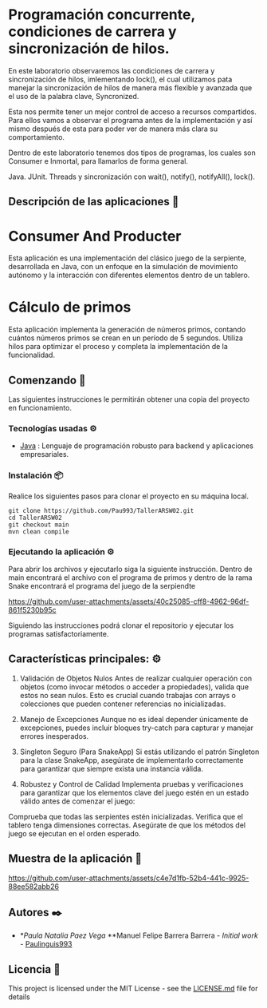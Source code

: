 # Programación concurrente, condiciones de carrera y sincronización de hilos.

En este laboratorio observaremos las condiciones de carrera y sincronización de hilos, imlementando lock(), el cual utilizamos pata manejar la sincronización de hilos de manera más flexible y avanzada que el uso de la palabra clave, Syncronized. 

Esta nos permite tener un mejor control de acceso a recursos compartidos. Para ellos vamos a observar el programa antes de la implementación y así mismo después de esta para poder ver de manera más clara su comportamiento. 

Dentro de este laboratorio tenemos dos tipos de programas, los cuales son Consumer e Inmortal, para llamarlos de forma general.

Java.
JUnit.
Threads y sincronización con wait(), notify(), notifyAll(), lock().

## Descripción de las aplicaciones 📖

# Consumer And Producter

Esta aplicación es una implementación del clásico juego de la serpiente, desarrollada en Java,
con un enfoque en la simulación de movimiento autónomo y la interacción con diferentes elementos dentro de un tablero.

# Cálculo de primos

Esta aplicación implementa la generación de números primos, contando cuántos números primos se crean en un período de 5 segundos. 
Utiliza hilos para optimizar el proceso y completa la implementación de la funcionalidad.

## Comenzando 🚀

Las siguientes instrucciones le permitirán obtener una copia del proyecto en funcionamiento.

### Tecnologías usadas ⚙️

* [Java](https://www.java.com/es/) : Lenguaje de programación robusto para backend y aplicaciones empresariales.

### Instalación 📦

Realice los siguientes pasos para clonar el proyecto en su máquina local.

```
git clone https://github.com/Pau993/TallerARSW02.git
cd TallerARSW02
git checkout main
mvn clean compile
```

### Ejecutando la aplicación ⚙️

Para abrir los archivos y ejecutarlo siga la siguiente instrucción.
Dentro de main encontrará el archivo con el programa de primos y dentro de la rama Snake encontrará el programa del juego de la serpiendte

https://github.com/user-attachments/assets/40c25085-cff8-4962-96df-861f5230b95c

Siguiendo las instrucciones podrá clonar el repositorio y ejecutar los programas satisfactoriamente.

## Características principales: ⚙️

1. Validación de Objetos Nulos
Antes de realizar cualquier operación con objetos (como invocar métodos o acceder a propiedades),
valida que estos no sean nulos. Esto es crucial cuando trabajas con arrays o colecciones que pueden contener
referencias no inicializadas.

2. Manejo de Excepciones
Aunque no es ideal depender únicamente de excepciones,
puedes incluir bloques try-catch para capturar y manejar errores inesperados.

3. Singleton Seguro (Para SnakeApp)
Si estás utilizando el patrón Singleton para la clase SnakeApp, asegúrate de implementarlo
 correctamente para garantizar que siempre exista una instancia válida.

4. Robustez y Control de Calidad
Implementa pruebas y verificaciones para garantizar que los elementos clave del juego estén en un estado
válido antes de comenzar el juego:

Comprueba que todas las serpientes estén inicializadas.
Verifica que el tablero tenga dimensiones correctas.
Asegúrate de que los métodos del juego se ejecutan en el orden esperado.
## Muestra de la aplicación 🧩

https://github.com/user-attachments/assets/c4e7d1fb-52b4-441c-9925-88ee582abb26

## Autores ✒️

* **Paula Natalia Paez Vega* **Manuel Felipe Barrera Barrera - *Initial work* - [Paulinguis993](https://github.com/Paulinguis993)

## Licencia 📄

This project is licensed under the MIT License - see the [LICENSE.md](LICENSE.md) file for details
